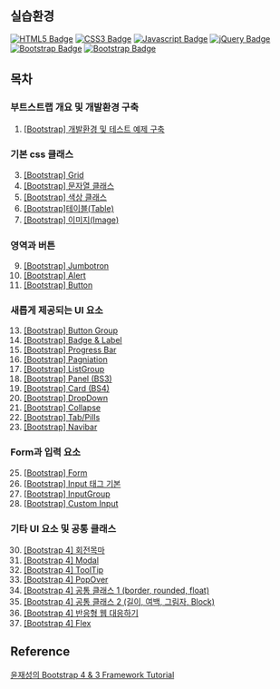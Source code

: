 ## 실습환경
[![HTML5 Badge](https://img.shields.io/badge/HTML5-E34F26?style=flat&logo=HTML5&logoColor=FFFFFF)](https://en.wikipedia.org/wiki/HTML5)
[![CSS3 Badge](https://img.shields.io/badge/CSS3-1572B6?style=flat&logo=CSS3&logoColor=FFFFFF)](https://en.wikipedia.org/wiki/CSS)
[![Javascript Badge](https://img.shields.io/badge/JS-F7DF1E?style=flat&logo=JavaScript&logoColor=FFFFFF)](https://developer.mozilla.org/en-US/docs/Web/JavaScript)
[![jQuery Badge](https://img.shields.io/badge/jQuery3.3-0769AD?style=flat&logo=jQuery&logoColor=FFFFFF)](https://jquery.com/)
[![Bootstrap Badge](https://img.shields.io/badge/Boostrap3.3-7952B3?style=flat&logo=Bootstrap&logoColor=FFFFFF)](https://getbootstrap.com/)
[![Bootstrap Badge](https://img.shields.io/badge/Boostrap4.1-7952B3?style=flat&logo=Bootstrap&logoColor=FFFFFF)](https://getbootstrap.com/)

## 목차
### 부트스트랩 개요 및 개발환경 구축
1. [\[Bootstrap\] 개발환경 및 테스트 예제 구축](https://yonghwankim-dev.tistory.com/386)
### 기본 css 클래스
3. [\[Bootstrap\] Grid](https://yonghwankim-dev.tistory.com/387)
4. [\[Bootstrap\] 문자열 클래스](https://yonghwankim-dev.tistory.com/388)
5. [\[Bootstrap\] 색상 클래스](https://yonghwankim-dev.tistory.com/389)
6. [\[Bootstrap\]테이블(Table)](https://yonghwankim-dev.tistory.com/390)
7. [\[Bootstrap\] 이미지(Image)](https://yonghwankim-dev.tistory.com/391)
### 영역과 버튼
9. [\[Bootstrap\] Jumbotron](https://yonghwankim-dev.tistory.com/392)
10. [\[Bootstrap\] Alert](https://yonghwankim-dev.tistory.com/393)
11. [\[Bootstrap\] Button](https://yonghwankim-dev.tistory.com/394)
### 새롭게 제공되는 UI 요소
13. [\[Bootstrap\] Button Group](https://yonghwankim-dev.tistory.com/395)
14. [\[Bootstrap\] Badge & Label](https://yonghwankim-dev.tistory.com/396)
15. [\[Bootstrap\] Progress Bar](https://yonghwankim-dev.tistory.com/397)
16. [\[Bootstrap\] Pagniation](https://yonghwankim-dev.tistory.com/398)
17. [\[Bootstrap\] ListGroup](https://yonghwankim-dev.tistory.com/399)
18. [\[Bootstrap\] Panel (BS3)](https://yonghwankim-dev.tistory.com/400)
19. [\[Bootstrap\] Card (BS4)](https://yonghwankim-dev.tistory.com/401)
20. [\[Bootstrap\] DropDown](https://yonghwankim-dev.tistory.com/402)
21. [\[Bootstrap\] Collapse](https://yonghwankim-dev.tistory.com/403)
22. [\[Bootstrap\] Tab/Pills](https://yonghwankim-dev.tistory.com/404)
23. [\[Bootstrap\] Navibar](https://yonghwankim-dev.tistory.com/405)
### Form과 입력 요소
25. [\[Bootstrap\] Form](https://yonghwankim-dev.tistory.com/406)
26. [\[Bootstrap\] Input 태그 기본](https://yonghwankim-dev.tistory.com/407)
27. [\[Bootstrap\] InputGroup](https://yonghwankim-dev.tistory.com/408)
28. [\[Bootstrap\] Custom Input](https://yonghwankim-dev.tistory.com/409)
### 기타 UI 요소 및 공통 클래스
30. [\[Bootstrap 4\] 회전목마](https://yonghwankim-dev.tistory.com/410)
31. [\[Bootstrap 4\] Modal](https://yonghwankim-dev.tistory.com/411)
32. [\[Bootstrap 4\] ToolTip](https://yonghwankim-dev.tistory.com/412)
33. [\[Bootstrap 4\] PopOver](https://yonghwankim-dev.tistory.com/413)
34. [\[Bootstrap 4\] 공통 클래스 1 (border, rounded, float)](https://yonghwankim-dev.tistory.com/414)
35. [\[Bootstrap 4\] 공통 클래스 2 (길이, 여백, 그림자, Block)](https://yonghwankim-dev.tistory.com/415)
36. [\[Bootstrap 4\] 반응형 웹 대응하기](https://yonghwankim-dev.tistory.com/416)
37. [\[Bootstrap 4\] Flex](https://yonghwankim-dev.tistory.com/417)

## Reference
[윤재성의 Bootstrap 4 & 3 Framework Tutorial](https://www.inflearn.com/course/bootstrap-2/dashboard)






















